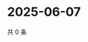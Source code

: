 # 2025-06-07

共 0 条

<!-- BEGIN ZHIHUVIDEO -->
<!-- 最后更新时间 Sat Jun 07 2025 21:20:22 GMT+0800 (China Standard Time) -->

<!-- END ZHIHUVIDEO -->
